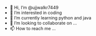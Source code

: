 - 👋 Hi, I’m @ujjwalkr7449
- 👀 I’m interested in coding 
- 🌱 I’m currently learning python and java
- 💞️ I’m looking to collaborate on ...
- 📫 How to reach me ...

<!---
ujjwalkr7449/ujjwalkr7449 is a ✨ special ✨ repository because its `README.md` (this file) appears on your GitHub profile.
You can click the Preview link to take a look at your changes.
--->
